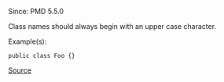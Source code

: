 Since: PMD 5.5.0

Class names should always begin with an upper case character.

Example(s):
```
public class Foo {}
```

[Source](https://pmd.github.io/pmd-5.5.4/pmd-apex/rules/apex/style.html#ClassNamingConventions)
